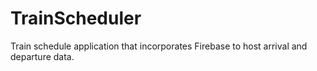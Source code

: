 # TrainScheduler
Train schedule application that incorporates Firebase to host arrival and departure data.
